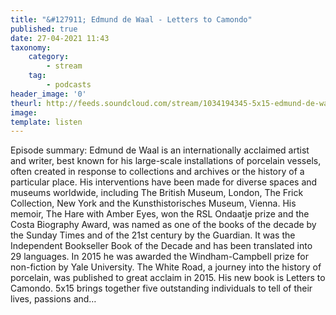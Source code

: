 ```yaml
---
title: "&#127911; Edmund de Waal - Letters to Camondo"
published: true
date: 27-04-2021 11:43
taxonomy:
    category:
        - stream
    tag:
        - podcasts
header_image: '0'
theurl: http://feeds.soundcloud.com/stream/1034194345-5x15-edmund-de-waal-letters-to-camondo.mp3
image: 
template: listen
--- 
```

Episode summary: Edmund de Waal is an internationally acclaimed artist and writer, best known for his large-scale installations of porcelain vessels, often created in response to collections and archives or the history of a particular place. His interventions have been made for diverse spaces and museums worldwide, including The British Museum, London, The Frick Collection, New York and the Kunsthistorisches Museum, Vienna. His memoir, The Hare with Amber Eyes, won the RSL Ondaatje prize and the Costa Biography Award, was named as one of the books of the decade by the Sunday Times and of the 21st century by the Guardian. It was the Independent Bookseller Book of the Decade and has been translated into 29 languages. In 2015 he was awarded the Windham-Campbell prize for non-fiction by Yale University. The White Road, a journey into the history of porcelain, was published to great acclaim in 2015. His new book is Letters to Camondo. 5x15 brings together five outstanding individuals to tell of their lives, passions and…
